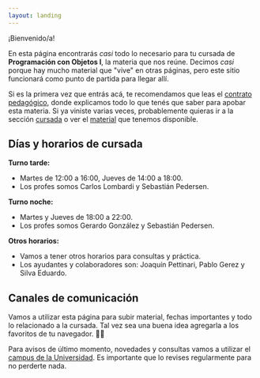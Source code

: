 ```yaml
---
layout: landing
---
```


¡Bienvenido/a!

En esta página encontrarás _casi_ todo lo necesario para tu cursada de **Programación con Objetos I**, la materia que nos reúne. Decimos _casi_ porque hay mucho material que "vive" en otras páginas, pero este sitio funcionará como punto de partida para llegar allí.

Si es la primera vez que entrás acá, te recomendamos que leas el [contrato pedagógico](/contrato-pedagogico), donde explicamos todo lo que tenés que saber para apobar esta materia. Si ya viniste varias veces, probablemente quieras ir a la sección [cursada](/cursada) o ver el [material](/material) que tenemos disponible.

## Días y horarios de cursada

**Turno tarde:**
* Martes de 12:00 a 16:00, Jueves de 14:00 a 18:00.
* Los profes somos Carlos Lombardi y Sebastián Pedersen.

**Turno noche:**
* Martes y Jueves de 18:00 a 22:00.
* Los profes somos Gerardo González y Sebastián Pedersen.

**Otros horarios:**
* Vamos a tener otros horarios para consultas y práctica.
* Los ayudantes y colaboradores son: Joaquín Pettinari, Pablo Gerez y Silva Eduardo.

## Canales de comunicación

Vamos a utilizar esta página para subir material, fechas importantes y todo lo relacionado a la cursada. Tal vez sea una buena idea agregarla a los favoritos de tu navegador. :link::globe_with_meridians:

Para avisos de último momento, novedades y consultas vamos a utilizar el [campus de la Universidad](http://campus.unahur.edu.ar/). Es importante que lo revises regularmente para no perderte nada.
